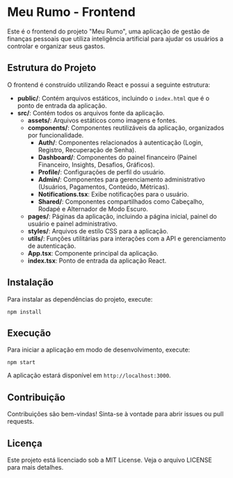# Meu Rumo - Frontend

Este é o frontend do projeto "Meu Rumo", uma aplicação de gestão de finanças pessoais que utiliza inteligência artificial para ajudar os usuários a controlar e organizar seus gastos.

## Estrutura do Projeto

O frontend é construído utilizando React e possui a seguinte estrutura:

- **public/**: Contém arquivos estáticos, incluindo o `index.html` que é o ponto de entrada da aplicação.
- **src/**: Contém todos os arquivos fonte da aplicação.
  - **assets/**: Arquivos estáticos como imagens e fontes.
  - **components/**: Componentes reutilizáveis da aplicação, organizados por funcionalidade.
    - **Auth/**: Componentes relacionados à autenticação (Login, Registro, Recuperação de Senha).
    - **Dashboard/**: Componentes do painel financeiro (Painel Financeiro, Insights, Desafios, Gráficos).
    - **Profile/**: Configurações de perfil do usuário.
    - **Admin/**: Componentes para gerenciamento administrativo (Usuários, Pagamentos, Conteúdo, Métricas).
    - **Notifications.tsx**: Exibe notificações para o usuário.
    - **Shared/**: Componentes compartilhados como Cabeçalho, Rodapé e Alternador de Modo Escuro.
  - **pages/**: Páginas da aplicação, incluindo a página inicial, painel do usuário e painel administrativo.
  - **styles/**: Arquivos de estilo CSS para a aplicação.
  - **utils/**: Funções utilitárias para interações com a API e gerenciamento de autenticação.
  - **App.tsx**: Componente principal da aplicação.
  - **index.tsx**: Ponto de entrada da aplicação React.

## Instalação

Para instalar as dependências do projeto, execute:

```
npm install
```

## Execução

Para iniciar a aplicação em modo de desenvolvimento, execute:

```
npm start
```

A aplicação estará disponível em `http://localhost:3000`.

## Contribuição

Contribuições são bem-vindas! Sinta-se à vontade para abrir issues ou pull requests.

## Licença

Este projeto está licenciado sob a MIT License. Veja o arquivo LICENSE para mais detalhes.
